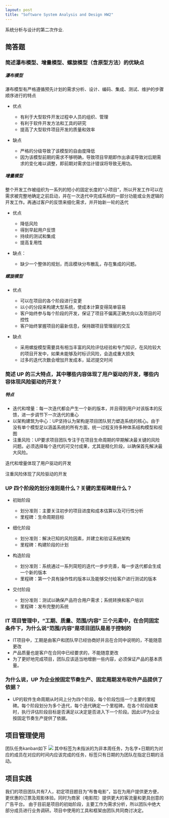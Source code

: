 ```yaml
---
layout: post
title: "Software System Analysis and Design HW2"
---
```

系统分析与设计的第二次作业.

## 简答题
### 简述瀑布模型、增量模型、螺旋模型（含原型方法）的优缺点
##### 瀑布模型
瀑布模型有严格遵循预先计划的需求分析、设计、编码、集成、测试、维护的步骤顺序进行的特点

- 优点
	- 有利于大型软件开发过程中人员的组织、管理
	- 有利于软件开发方法和工具的研究
	- 提高了大型软件项目开发的质量和效率

- 缺点
	- 严格的分级导致了该模型的自由度降低
	- 因为该模型前期的需求不够明确，导致项目早期即作出承诺导致对后期需求的变化难以调整，即前期对需求估计错误将导致无用功。

##### 增量模型
整个开发工作被组织为一系列的短小的固定长度的“小项目”，所以开发工作可以在需求被完整地确定之前启动，并在一次迭代中完成系统的一部分功能或业务逻辑的开发工作。再通过客户的反馈来细化需求，并开始新一轮的迭代

- 优点
	- 降低风险
	- 得到早起用户反馈
	- 持续的测试和集成
	- 提高复用性

- 缺点：
	- 缺少一个整体的规划，而且模块分布散乱，存在集成的问题。

##### 螺旋模型
- 优点
	- 可以在项目的各个阶段进行变更
	- 以小的分段来构建大型系统，使成本计算变得简单容易
	- 客户始终参与每个阶段的开发，保证了项目不偏离正确方向以及项目的可控性
	- 客户始终掌握项目的最新信息，保持跟项目管理层的交互

- 缺点
	- 采用螺旋模型需要具有相当丰富的风险评估经验和专门知识，在风险较大的项目开发中，如果未能够及时标识风险，会造成重大损失
	- 过多的迭代次数会增加开发成本，延迟提交时间

### 简述 UP 的三大特点，其中哪些内容体现了用户驱动的开发，哪些内容体现风险驱动的开发？
##### 特点
- 迭代和增量：每一次迭代都会产生一个新的版本，并且得到用户对该版本的反馈，进一步调节下一次迭代的重心
- 以架构建筑为中心：UP坚持认为架构是项目团队努力塑造系统的核心。由于没有单个模型足以涵盖系统的所有方面，统一过程支持多种体系结构模型和视图
- 注重风险：UP要求项目团队专注于在项目生命周期的早期解决最关键的风险问题。必须选择每个迭代的可交付成果，尤其是精化阶段，以确保首先解决最大风险。

迭代和增量体现了用户驱动的开发

注重风险体现了风险驱动的开发

### UP 四个阶段的划分准则是什么？关键的里程碑是什么？

- 初始阶段
	- 划分准则：主要关注初步的项目进度和成本估算以及可行性分析
	- 里程碑：生命周期目标

- 细化阶段
	- 划分准则：解决已知的风险因素，并建立和验证系统架构
	- 里程碑：构建阶段的计划

- 构造阶段
	- 划分准则：系统通过一系列简短的迭代一步步完善，每一步迭代都会生成一个新的版本
	- 里程碑：第一个具有操作性的版本以及能够交付给客户进行测试的版本

- 交付阶段
	- 划分准则：测试以确保产品符合用户需求；系统转换和客户培训
	- 里程碑：发布完整的系统


### IT 项目管理中，“工期、质量、范围/内容” 三个元素中，在合同固定条件下，为什么说“范围/内容”是项目团队是易于控制的
- IT项目中，工期是由客户和团队早已经协商好并且在合同中说明的，不能随意更改
- 产品质量也是客户在合同中已经要求的，不能随意更改
- 为了更好地完成项目，团队应该适当地增删一些内容，必须保证产品的基本质量。

### 为什么说，UP 为企业按固定节奏生产、固定周期发布软件产品提供了依据？
- UP的软件生命周期从时间上分为四个阶段，每个阶段包括一个主要的里程碑。每个阶段划分为多个迭代，每个迭代确定一个里程碑。在各个阶段结束时，执行评估阶段目标是否满足以决定是否进入下一个阶段。因此UP为企业按固定节奏生产提供了依据。

## 项目管理使用
团队任务kanban如下
![](https://github.com/Heimzeng/Heimzeng.github.io/blob/master/assets/img/post/ssaad_hw2/kanban_v0.jpg?raw=true)
其中标签为未指派的为非本周任务，为名字+日期的为对应的成员在对应的时间内应该完成的任务，标签只有日期的为团队在指定日期的活动。

## 项目实践
我们的项目团队共有7人，初定项目题目为“布鲁电影”，旨在为用户提供更方便，更优惠的订票及观影体验。同时为商家（电影院）提供更大的客流量和更具创意的广告平台。
由于目前是项目的初始阶段，主要工作为需求分析，所以团队中绝大部分成员进行业务调研。项目中使用的工具和框架由团队共同商讨决定。